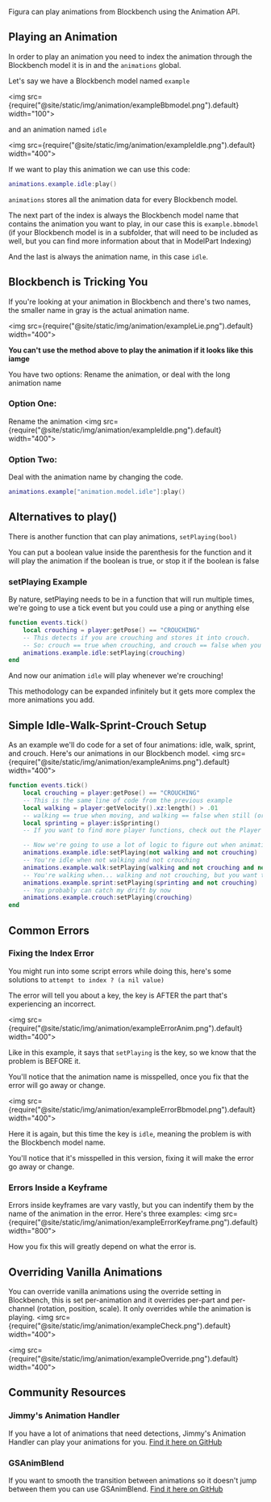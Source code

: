 Figura can play animations from Blockbench using the Animation API.

## Playing an Animation

In order to play an animation you need to index the animation through the Blockbench model it is in and the `animations` global.

Let's say we have a Blockbench model named `example`

<img src={require("@site/static/img/animation/exampleBbmodel.png").default} width="100"></img>

and an animation named `idle`

<img src={require("@site/static/img/animation/exampleIdle.png").default} width="400"></img>

If we want to play this animation we can use this code:

```lua
animations.example.idle:play()
```

`animations` stores all the animation data for every Blockbench model.<br/>

The next part of the index is always the Blockbench model name that contains the animation you want to play, in our case this is `example.bbmodel` (if your Blockbench model is in a subfolder, that will need to be included as well, but you can find more information about that in ModelPart Indexing)

And the last is always the animation name, in this case `idle`.

## Blockbench is Tricking You

If you're looking at your animation in Blockbench and there's two names, the smaller name in gray is the actual animation name.

<img src={require("@site/static/img/animation/exampleLie.png").default} width="400"></img>

**You can't use the method above to play the animation if it looks like this iamge**

You have two options: Rename the animation, or deal with the long animation name

### Option One:

Rename the animation
<img src={require("@site/static/img/animation/exampleIdle.png").default} width="400"></img>

### Option Two:

Deal with the animation name by changing the code.

```lua
animations.example["animation.model.idle"]:play()
```

## Alternatives to play()

There is another function that can play animations, `setPlaying(bool)`

You can put a boolean value inside the parenthesis for the function and it will play the animation if the boolean is true, or stop it if the boolean is false

### setPlaying Example

By nature, setPlaying needs to be in a function that will run multiple times, we're going to use a tick event but you could use a ping or anything else

```lua
function events.tick()
    local crouching = player:getPose() == "CROUCHING"
    -- This detects if you are crouching and stores it into crouch.
    -- So: crouch == true when crouching, and crouch == false when you're not crouching
    animations.example.idle:setPlaying(crouching)
end
```

And now our animation `idle` will play whenever we're crouching!

This methodology can be expanded infinitely but it gets more complex the more animations you add.

## Simple Idle-Walk-Sprint-Crouch Setup

As an example we'll do code for a set of four animations: idle, walk, sprint, and crouch. Here's our animations in our Blockbench model.
<img src={require("@site/static/img/animation/exampleAnims.png").default} width="400"></img>

```lua
function events.tick()
    local crouching = player:getPose() == "CROUCHING"
    -- This is the same line of code from the previous example
    local walking = player:getVelocity().xz:length() > .01
    -- walking == true when moving, and walking == false when still (or going directly up/down as we excluded the y axis)
    local sprinting = player:isSprinting()
    -- If you want to find more player functions, check out the Player Global page

    -- Now we're going to use a lot of logic to figure out when animations should/shouldn't play
    animations.example.idle:setPlaying(not walking and not crouching)
    -- You're idle when not walking and not crouching
    animations.example.walk:setPlaying(walking and not crouching and not sprinting)
    -- You're walking when... walking and not crouching, but you want to make sure you're not sprinting either
    animations.example.sprint:setPlaying(sprinting and not crouching)
    -- You probably can catch my drift by now
    animations.example.crouch:setPlaying(crouching)
end
```

## Common Errors

### Fixing the Index Error

You might run into some script errors while doing this, here's some solutions to `attempt to index ? (a nil value)`

The error will tell you about a key, the key is AFTER the part that's experiencing an incorrect.

<img src={require("@site/static/img/animation/exampleErrorAnim.png").default} width="400"></img>

Like in this example, it says that `setPlaying` is the key, so we know that the problem is BEFORE it.

You'll notice that the animation name is misspelled, once you fix that the error will go away or change.

<img src={require("@site/static/img/animation/exampleErrorBbmodel.png").default} width="400"></img>

Here it is again, but this time the key is `idle`, meaning the problem is with the Blockbench model name.

You'll notice that it's misspelled in this version, fixing it will make the error go away or change.

### Errors Inside a Keyframe

Errors inside keyframes are vary vastly, but you can indentify them by the name of the animation in the error. Here's three examples:
<img src={require("@site/static/img/animation/exampleErrorKeyframe.png").default} width="800"></img>

How you fix this will greatly depend on what the error is.

## Overriding Vanilla Animations

You can override vanilla animations using the override setting in Blockbench, this is set per-animation and it overrides per-part and per-channel (rotation, position, scale).
It only overrides while the animation is playing.
<img src={require("@site/static/img/animation/exampleCheck.png").default} width="400"></img>

<img src={require("@site/static/img/animation/exampleOverride.png").default} width="400"></img>

## Community Resources

### Jimmy's Animation Handler

If you have a lot of animations that need detections, Jimmy's Animation Handler can play your animations for you. [Find it here on GitHub](https://github.com/JimmyHelp/JimmyAnims)

### GSAnimBlend

If you want to smooth the transition between animations so it doesn't jump between them you can use GSAnimBlend. [Find it here on GitHub](https://github.com/GrandpaScout/GSAnimBlend)
